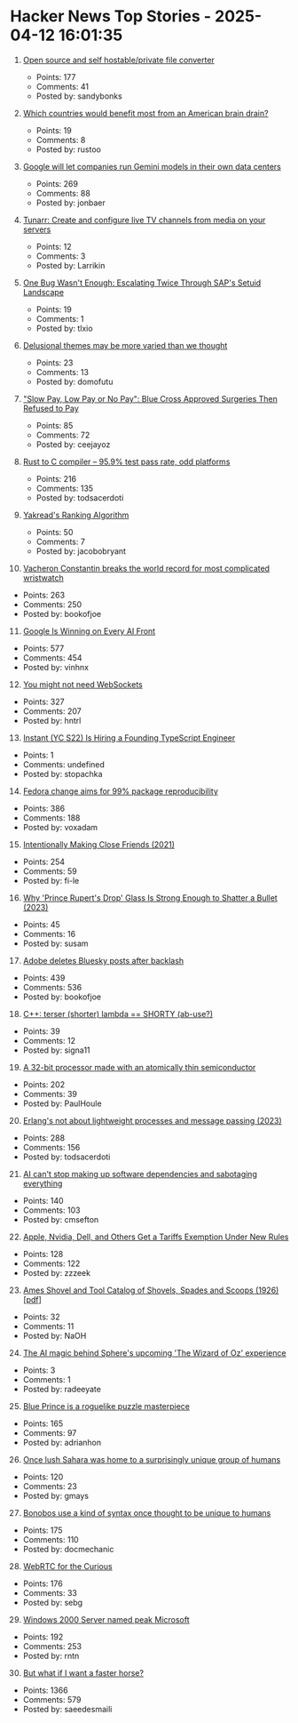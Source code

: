 # Hacker News Top Stories - 2025-04-12 16:01:35

1. [Open source and self hostable/private file converter](https://vert.sh)
   - Points: 177
   - Comments: 41
   - Posted by: sandybonks

2. [Which countries would benefit most from an American brain drain?](https://www.economist.com/graphic-detail/2025/04/11/which-countries-would-benefit-most-from-an-american-brain-drain)
   - Points: 19
   - Comments: 8
   - Posted by: rustoo

3. [Google will let companies run Gemini models in their own data centers](https://www.cnbc.com/2025/04/09/google-will-let-companies-run-gemini-models-in-their-own-data-centers.html)
   - Points: 269
   - Comments: 88
   - Posted by: jonbaer

4. [Tunarr: Create and configure live TV channels from media on your servers](https://tunarr.com/)
   - Points: 12
   - Comments: 3
   - Posted by: Larrikin

5. [One Bug Wasn't Enough: Escalating Twice Through SAP's Setuid Landscape](https://www.anvilsecure.com/blog/one-bug-wasnt-enough-escalating-twice-through-saps-setuid-landscape.html)
   - Points: 19
   - Comments: 1
   - Posted by: tlxio

6. [Delusional themes may be more varied than we thought](https://www.bps.org.uk/research-digest/delusional-themes-may-be-more-varied-we-thought)
   - Points: 23
   - Comments: 13
   - Posted by: domofutu

7. ["Slow Pay, Low Pay or No Pay": Blue Cross Approved Surgeries Then Refused to Pay](https://www.propublica.org/article/blue-cross-blue-shield-louisiana-insurance-lawsuit-breast-cancer-doctors)
   - Points: 85
   - Comments: 72
   - Posted by: ceejayoz

8. [Rust to C compiler – 95.9% test pass rate, odd platforms](https://fractalfir.github.io/generated_html/cg_clr_odd_platforms.html)
   - Points: 216
   - Comments: 135
   - Posted by: todsacerdoti

9. [Yakread's Ranking Algorithm](https://obryant.dev/p/yakread-algorithm/)
   - Points: 50
   - Comments: 7
   - Posted by: jacobobryant

10. [Vacheron Constantin breaks the world record for most complicated wristwatch](https://www.hodinkee.com/articles/introducing-vacheron-constantin-les-cabinotiers-solaria)
   - Points: 263
   - Comments: 250
   - Posted by: bookofjoe

11. [Google Is Winning on Every AI Front](https://www.thealgorithmicbridge.com/p/google-is-winning-on-every-ai-front)
   - Points: 577
   - Comments: 454
   - Posted by: vinhnx

12. [You might not need WebSockets](https://hntrl.io/posts/you-dont-need-websockets/)
   - Points: 327
   - Comments: 207
   - Posted by: hntrl

13. [Instant (YC S22) Is Hiring a Founding TypeScript Engineer](https://www.instantdb.com/hiring/ts-hacker)
   - Points: 1
   - Comments: undefined
   - Posted by: stopachka

14. [Fedora change aims for 99% package reproducibility](https://lwn.net/Articles/1014979/)
   - Points: 386
   - Comments: 188
   - Posted by: voxadam

15. [Intentionally Making Close Friends (2021)](https://www.neelnanda.io/blog/43-making-friends)
   - Points: 254
   - Comments: 59
   - Posted by: fi-le

16. [Why 'Prince Rupert's Drop' Glass Is Strong Enough to Shatter a Bullet (2023)](https://www.popularmechanics.com/science/a40008994/why-the-prince-ruperts-drop-is-so-strong/)
   - Points: 45
   - Comments: 16
   - Posted by: susam

17. [Adobe deletes Bluesky posts after backlash](https://petapixel.com/2025/04/10/adobe-deletes-bluesky-posts-after-furious-backlash/)
   - Points: 439
   - Comments: 536
   - Posted by: bookofjoe

18. [C++: terser (shorter) lambda == SHORTY (ab-use?)](https://github.com/hanickadot/shorty)
   - Points: 39
   - Comments: 12
   - Posted by: signa11

19. [A 32-bit processor made with an atomically thin semiconductor](https://arstechnica.com/science/2025/04/researchers-build-a-risc-v-processor-using-a-2d-semiconductor/)
   - Points: 202
   - Comments: 39
   - Posted by: PaulHoule

20. [Erlang's not about lightweight processes and message passing (2023)](https://stevana.github.io/erlangs_not_about_lightweight_processes_and_message_passing.html)
   - Points: 288
   - Comments: 156
   - Posted by: todsacerdoti

21. [AI can't stop making up software dependencies and sabotaging everything](https://www.theregister.com/2025/04/12/ai_code_suggestions_sabotage_supply_chain/)
   - Points: 140
   - Comments: 103
   - Posted by: cmsefton

22. [Apple, Nvidia, Dell, and Others Get a Tariffs Exemption Under New Rules](https://www.barrons.com/articles/tariffs-exclusions-exemptions-apple-nvidia-dell-smartphones-pcs-b2e069ff)
   - Points: 128
   - Comments: 122
   - Posted by: zzzeek

23. [Ames Shovel and Tool Catalog of Shovels, Spades and Scoops (1926) [pdf]](https://stonehill-website.s3.amazonaws.com/files/resources/1926-ames-catalog-2.pdf)
   - Points: 32
   - Comments: 11
   - Posted by: NaOH

24. [The AI magic behind Sphere's upcoming 'The Wizard of Oz' experience](https://blog.google/products/google-cloud/sphere-wizard-of-oz/)
   - Points: 3
   - Comments: 1
   - Posted by: radeeyate

25. [Blue Prince is a roguelike puzzle masterpiece](https://mssv.net/2025/04/07/a-puzzle-designer-on-blue-prince-a-roguelike-puzzle-masterpiece/)
   - Points: 165
   - Comments: 97
   - Posted by: adrianhon

26. [Once lush Sahara was home to a surprisingly unique group of humans](https://www.sciencealert.com/once-lush-sahara-was-home-to-a-surprisingly-unique-group-of-humans)
   - Points: 120
   - Comments: 23
   - Posted by: gmays

27. [Bonobos use a kind of syntax once thought to be unique to humans](https://www.newscientist.com/article/2474993-bonobos-use-a-kind-of-syntax-once-thought-to-be-unique-to-humans/)
   - Points: 175
   - Comments: 110
   - Posted by: docmechanic

28. [WebRTC for the Curious](https://webrtcforthecurious.com)
   - Points: 176
   - Comments: 33
   - Posted by: sebg

29. [Windows 2000 Server named peak Microsoft](https://www.theregister.com/2025/04/11/windows_2000_best_microsoft/)
   - Points: 192
   - Comments: 253
   - Posted by: rntn

30. [But what if I want a faster horse?](https://rakhim.exotext.com/but-what-if-i-really-want-a-faster-horse)
   - Points: 1366
   - Comments: 579
   - Posted by: saeedesmaili

